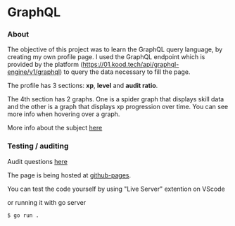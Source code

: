 # GraphQL

### About

The objective of this project was to learn the GraphQL query language, by creating my own profile page.
I used the GraphQL endpoint which is provided by the platform (https://01.kood.tech/api/graphql-engine/v1/graphql) to query the data necessary to fill the page.

The profile has 3 sections: **xp**, **level** and **audit ratio**.

The 4th section has 2 graphs. One is a spider graph that displays skill data and the other is a graph that displays xp progression over time. You can see more info when hovering over a graph.

More info about the subject [here](https://01.kood.tech/git/root/public/src/branch/master/subjects/graphql)

### Testing / auditing

Audit questions [here](https://01.kood.tech/git/root/public/src/branch/master/subjects/graphql/audit)

The page is being hosted at [github-pages](https://larruxd.github.io/graphql).

You can test the code yourself by using "Live Server" extention on VScode

or running it with go server

`$ go run .`
